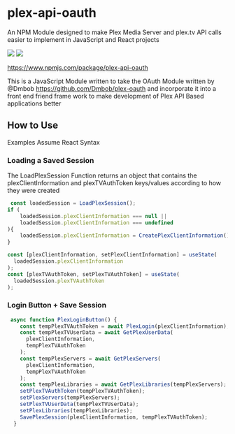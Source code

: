 # plex-api-oauth
An NPM Module designed to make Plex Media Server and plex.tv API calls easier to implement in JavaScript and React projects

<img src="https://img.shields.io/lgtm/grade/javascript/github/LukeHagar/plex-api-oauth" /> <img src="https://img.shields.io/npm/dw/plex-api-oauth" />

https://www.npmjs.com/package/plex-api-oauth

This is a JavaScript Module written to take the OAuth Module written by @Dmbob https://github.com/Dmbob/plex-oauth and incorporate it into a front end friend frame work to make development of Plex API Based applications better

## How to Use

Examples Assume React Syntax

### Loading a Saved Session

The LoadPlexSession Function returns an object that contains the plexClientInformation and plexTVAuthToken keys/values according to how they were created
``` JavaScript
 const loadedSession = LoadPlexSession();
if (
    loadedSession.plexClientInformation === null ||
    loadedSession.plexClientInformation === undefined
){
    loadedSession.plexClientInformation = CreatePlexClientInformation();
}

const [plexClientInformation, setPlexClientInformation] = useState(
  loadedSession.plexClientInformation
);
const [plexTVAuthToken, setPlexTVAuthToken] = useState(
  loadedSession.plexTVAuthToken
);
```

### Login Button + Save Session
``` JavaScript
 async function PlexLoginButton() {
    const tempPlexTVAuthToken = await PlexLogin(plexClientInformation);
    const tempPlexTVUserData = await GetPlexUserData(
      plexClientInformation,
      tempPlexTVAuthToken
    );
    const tempPlexServers = await GetPlexServers(
      plexClientInformation,
      tempPlexTVAuthToken
    );
    const tempPlexLibraries = await GetPlexLibraries(tempPlexServers);
    setPlexTVAuthToken(tempPlexTVAuthToken);
    setPlexServers(tempPlexServers);
    setPlexTVUserData(tempPlexTVUserData);
    setPlexLibraries(tempPlexLibraries);
    SavePlexSession(plexClientInformation, tempPlexTVAuthToken);
  }
```
